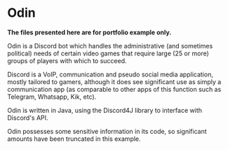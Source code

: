 # Odin

<b>The files presented here are for portfolio example only.</b>

Odin is a Discord bot which handles the administrative (and sometimes political) needs of certain video games that require large (25 or more) groups of players with which to succeed.

Discord is a VoIP, communication and pseudo social media application, mostly tailored to gamers, although it does see significant use as simply a communication app (as comparable to other apps of this function such as Telegram, Whatsapp, Kik, etc).

Odin is written in Java, using the Discord4J library to interface with Discord's API.

Odin possesses some sensitive information in its code, so significant amounts have been truncated in this example.
